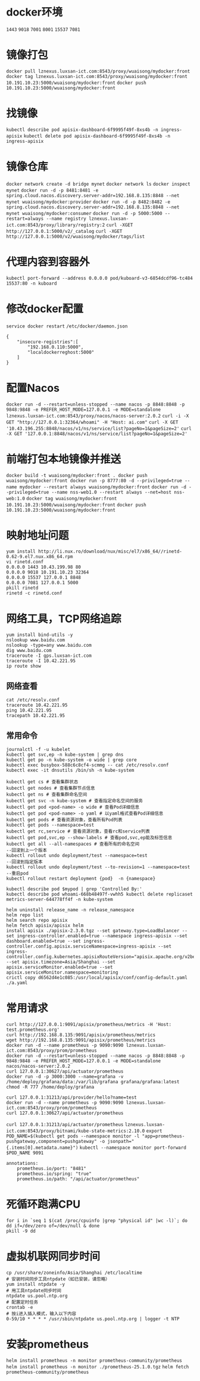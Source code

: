# docker环境

`1443`
`9018`
`7001`
`8001`
`15537`
`7081`

# 镜像打包

`docker pull lznexus.luxsan-ict.com:8543/proxy/wuaisong/mydocker:front`
`docker tag lznexus.luxsan-ict.com:8543/proxy/wuaisong/mydocker:front 10.191.10.23:5000/wuaisong/mydocker:front`
`docker push 10.191.10.23:5000/wuaisong/mydocker:front`

# 找镜像

`kubectl describe pod apisix-dashboard-6f9995f49f-8xs4b -n ingress-apisix`
`kubectl delete pod apisix-dashboard-6f9995f49f-8xs4b -n ingress-apisix`

# 镜像仓库

`docker network create -d bridge mynet`
`docker network ls`
`docker inspect mynet`
`docker run -d -p 8481:8481 -e spring.cloud.nacos.discovery.server-addr=192.168.8.135:8848 --net mynet wuaisong/mydocker:provider`
`docker run -d -p 8482:8482 -e spring.cloud.nacos.discovery.server-addr=192.168.8.135:8848 --net mynet wuaisong/mydocker:consumer`
`docker run -d -p 5000:5000 --restart=always --name registry lznexus.luxsan-ict.com:8543/proxy/library/registry:2`
`curl -XGET http://127.0.0.1:5000/v2/_catalog`
`curl -XGET http://127.0.0.1:5000/v2/wuaisong/mydocker/tags/list`

# 代理内容到容器外

`kubectl port-forward --address 0.0.0.0 pod/kuboard-v3-6854dcdf96-tc484 15537:80 -n kuboard`

# 修改docker配置

`service docker restart`
`/etc/docker/daemon.json`

```
{ 
	"insecure-registries":[
		"192.168.0.110:5000",
		"localdockerreghost:5000"
	] 
}
```

# 配置Nacos

`docker run -d --restart=unless-stopped --name nacos -p 8848:8848 -p 9848:9848 -e PREFER_HOST_MODE=127.0.0.1 -e MODE=standalone lznexus.luxsan-ict.com:8543/proxy/nacos/nacos-server:2.0.2`
`curl -i -X GET "http://127.0.0.1:32364/whoami" -H "Host: ai.com"`
`curl -X GET '10.43.196.255:8848/nacos/v1/ns/service/list?pageNo=1&pageSize=2'`
`curl -X GET '127.0.0.1:8848/nacos/v1/ns/service/list?pageNo=1&pageSize=2'`

# 前端打包本地镜像并推送

`docker build -t wuaisong/mydocker:front . docker push wuaisong/mydocker:front docker run -p 8777:80 -d --privileged=true --name mydocker --restart always wuaisong/mydocker:front`
`docker run -d --privileged=true --name nss-web1.0 --restart always --net=host nss-web:1.0`
`docker tag wuaisong/mydocker:front 10.191.10.23:5000/wuaisong/mydocker:front`
`docker push 10.191.10.23:5000/wuaisong/mydocker:front`

# 映射地址问题

```
yum install http://li.nux.ro/download/nux/misc/el7/x86_64//rinetd-0.62-9.el7.nux.x86_64.rpm
vi rinetd.conf
0.0.0.0 1443 10.43.199.98 80
0.0.0.0 9018 10.191.10.23 32364
0.0.0.0 15537 127.0.0.1 8848
0.0.0.0 7081 127.0.0.1 5000
pkill rinetd
rinetd -c rinetd.conf
```

# 网络工具，TCP网络追踪

```
yum install bind-utils -y
nslookup www.baidu.com
nslookup -type=any www.baidu.com
dig www.baidu.com
traceroute -I gps.luxsan-ict.com
traceroute -I 10.42.221.95
ip route show
```

## 网络查看

```
cat /etc/resolv.conf
traceroute 10.42.221.95
ping 10.42.221.95
tracepath 10.42.221.95
```

## 常用命令

```
journalctl -f -u kubelet
kubectl get svc,ep -n kube-system | grep dns
kubectl get po -n kube-system -o wide | grep core
kubectl exec busybox-588c6c8cf4-scmmg -- cat /etc/resolv.conf 
kubectl exec -it dnsutils /bin/sh -n kube-system

kubectl get cs # 查看集群状态
kubectl get nodes # 查看集群节点信息
kubectl get ns # 查看集群命名空间
kubectl get svc -n kube-system # 查看指定命名空间的服务
kubectl get pod <pod-name> -o wide # 查看Pod详细信息
kubectl get pod <pod-name> -o yaml # 以yaml格式查看Pod详细信息
kubectl get pods # 查看资源对象，查看所有Pod列表
kubectl get pods --namespace=test
kubectl get rc,service # 查看资源对象，查看rc和service列表
kubectl get pod,svc,ep --show-labels # 查看pod,svc,ep能及标签信息
kubectl get all --all-namespaces # 查看所有的命名空间
--回滚到上一个版本
kubectl rollout undo deployment/test --namespace=test
--回滚到指定版本
kubectl rollout undo deployment/test --to-revision=1 --namespace=test
--重启pod
kubectl rollout restart deployment {pod}  -n {namespace}

kubectl describe pod $mypod | grep 'Controlled By:'
kubectl describe pod whoami-668b48497f-vwhh5 kubectl delete replicaset metrics-server-644778ff4f -n kube-system
```

```
helm uninstall release_name -n release_namespace
helm repo list
helm search repo apisix
helm fetch apisix/apisix helm
install apisix ./apisix-2.3.0.tgz --set gateway.type=LoadBalancer --set ingress-controller.enabled=true --namespace ingress-apisix --set dashboard.enabled=true --set ingress-controller.config.apisix.serviceNamespace=ingress-apisix --set ingress-controller.config.kubernetes.apisixRouteVersion="apisix.apache.org/v2beta3" --set apisix.timezone=Asia/Shanghai --set apisix.serviceMonitor.enabled=true --set apisix.serviceMonitor.namespace=monitoring
crictl copy d6562d4e1c085:/usr/local/apisix/conf/config-default.yaml ./a.yaml
```

# 常用请求

```
curl http://127.0.0.1:9091/apisix/prometheus/metrics -H 'Host: test.prometheus.org'
curl http://192.168.8.135:9091/apisix/prometheus/metrics
wget http://192.168.8.135:9091/apisix/prometheus/metrics
docker run -d --name prometheus -p 9090:9090 lznexus.luxsan-ict.com:8543/proxy/prom/prometheus
docker run -d --restart=unless-stopped --name nacos -p 8848:8848 -p 9848:9848 -e PREFER_HOST_MODE=127.0.0.1 -e MODE=standalone nacos/nacos-server:2.0.2
curl 127.0.0.1:30627/api/actuator/prometheus
docker run -d -p 3000:3000 --name=grafana -v /home/deploy/grafana/data:/var/lib/grafana grafana/grafana:latest
chmod -R 777 /home/deploy/grafana

curl 127.0.0.1:31213/api/provider/hello?name=test
docker run -d --name prometheus -p 9090:9090 lznexus.luxsan-ict.com:8543/proxy/prom/prometheus
curl 127.0.0.1:30627/api/actuator/prometheus
```

`curl 127.0.0.1:31213/api/actuator/prometheus`
`lznexus.luxsan-ict.com:8543/proxy/bitnami/kube-state-metrics:2.10.0`
`export POD_NAME=$(kubectl get pods --namespace monitor -l "app=prometheus-pushgateway,component=pushgateway" -o jsonpath="{.items[0].metadata.name}")`
`kubectl --namespace monitor port-forward $POD_NAME 9091`

```
annotations:
    prometheus.io/port: "8481"
    prometheus.io/spring: "true"
    prometheus.io/path: "/api/actuator/prometheus"
```

# 死循环跑满CPU

```
for i in `seq 1 $(cat /proc/cpuinfo |grep "physical id" |wc -l)`; do dd if=/dev/zero of=/dev/null & done
pkill -9 dd
```

# 虚拟机联网同步时间

```
cp /usr/share/zoneinfo/Asia/Shanghai /etc/localtime
# 安装时间同步工具ntpdate（如已安装，请忽略）
yum install ntpdate -y
# 用工具ntpdate同步时间
ntpdate us.pool.ntp.org
# 配置定时任务
crontab -e
# 按i进入插入模式，输入以下内容
0-59/10 * * * * /usr/sbin/ntpdate us.pool.ntp.org | logger -t NTP
```

# 安装prometheus

`helm install prometheus -n monitor prometheus-community/prometheus`
`helm install prometheus -n monitor ./prometheus-25.1.0.tgz`
`helm fetch  prometheus-community/prometheus`
